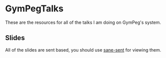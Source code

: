 # GymPegTalks
These are the resources for all of the talks I am doing on GymPeg's
system.
## Slides
All of the slides are sent based, you should use
[sane-sent](https://github.com/chrissxyt/sane-sent) for viewing them.
